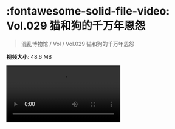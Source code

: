 # :fontawesome-solid-file-video: Vol.029 猫和狗的千万年恩怨

> 混乱博物馆 / Vol / Vol.029 猫和狗的千万年恩怨

**视频大小**: 48.6 MB

<div class="video"><video src="https://file.hsyhx.top/archive/混乱博物馆/Vol/Vol.029 猫和狗的千万年恩怨.mp4" controls preload>🤔 您的浏览器不支持 video 标签</video></div>
